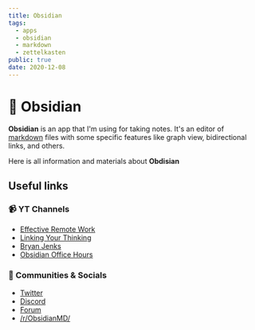 ```yaml
---
title: Obsidian
tags:
  - apps
  - obsidian
  - markdown
  - zettelkasten
public: true
date: 2020-12-08
---
```


# 💎 Obsidian

**Obsidian** is an app that I'm using for taking notes. It's an editor of [markdown](markdown.md) files with some specific features like graph view, bidirectional links, and others.

Here is all information and materials about **Obdisian**

## Useful links

### 📹 YT Channels

* [Effective Remote Work](https://www.youtube.com/channel/UCkzyo69rqBoBJUyQ9jo53Bw)
* [Linking Your Thinking](https://www.youtube.com/channel/UC85D7ERwhke7wVqskV_DZUA)
* [Bryan Jenks](https://www.youtube.com/c/BryanJenksTech)
* [Obsidian Office Hours](https://www.youtube.com/channel/UCJKoNPnBdCSloJ2wlKnV2Fw)

### 👤 Communities & Socials

* [Twitter](https://twitter.com/obsdmd)
* [Discord](https://discord.gg/veuWUTm)
* [Forum](https://forum.obsidian.md/)
* [/r/ObsidianMD/](https://www.reddit.com/r/ObsidianMD/)
